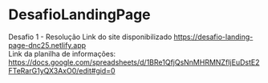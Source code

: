 # DesafioLandingPage
Desafio 1 - Resolução
Link do site disponibilizado https://desafio-landing-page-dnc25.netlify.app <br>
Link da planilha de informações: https://docs.google.com/spreadsheets/d/1BRe1QfjQsNnMHRMNZfIjEuDstE2FTeRarG1yQX3AxO0/edit#gid=0
